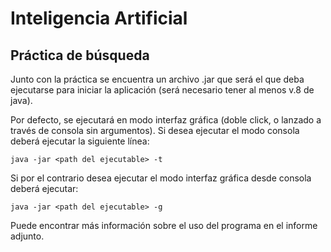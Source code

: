 # Inteligencia Artificial

## Práctica de búsqueda

Junto con la práctica se encuentra un archivo .jar que será el que deba ejecutarse para iniciar la aplicación (será necesario tener al menos v.8 de java). 

Por defecto, se ejecutará en modo interfaz gráfica (doble click, o lanzado a través de consola sin argumentos). Si desea ejecutar el modo consola deberá ejecutar la siguiente línea:

```java -jar <path del ejecutable> -t```

Si por el contrario desea ejecutar el modo interfaz gráfica desde consola deberá ejecutar:

```java -jar <path del ejecutable> -g```

Puede encontrar más información sobre el uso del programa en el informe adjunto.